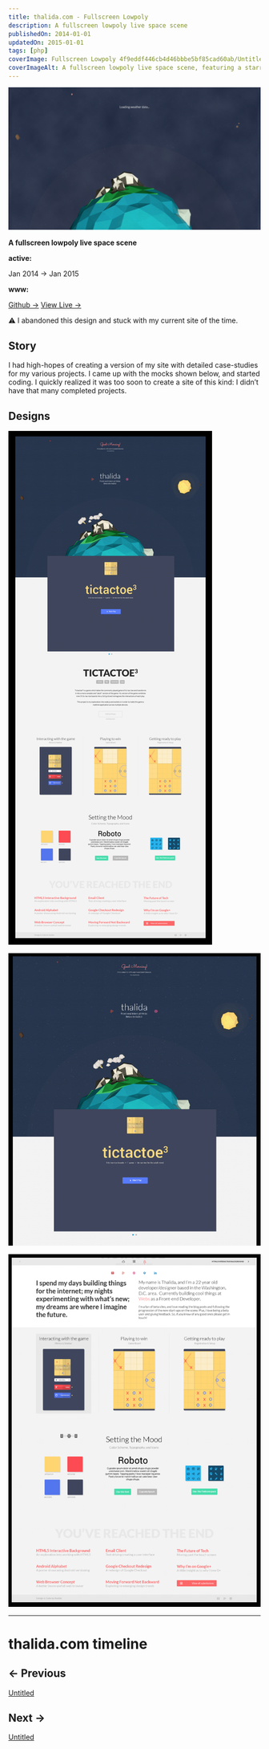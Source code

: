 ```yaml
---
title: thalida.com - Full­screen Low­poly
description: A fullscreen lowpoly live space scene
publishedOn: 2014-01-01
updatedOn: 2015-01-01
tags: [php]
coverImage: Full­screen Low­poly 4f9eddf446cb4d46bbbe5bf85cad60ab/Untitled.png
coverImageAlt: A fullscreen lowpoly live space scene, featuring a starry background and lowpoly planets and asteroids.
---
```


![Untitled](Full%C2%ADscreen%20Low%C2%ADpoly%204f9eddf446cb4d46bbbe5bf85cad60ab/Untitled.png)

**A fullscreen lowpoly live space scene**

**active:**

Jan 2014 → Jan 2015

**www:**

[Github →](https://github.com/thalida/thalida.com/tree/v-2014)   [View Live →](https://2014.v.thalida.com)

<aside>
⚠️ I abandoned this design and stuck with my current site of the time.

</aside>

## Story

I had high-hopes of creating a version of my site with detailed case-studies for my various projects. I came up with the mocks shown below, and started coding. I quickly realized it was too soon to create a site of this kind: I didn’t have that many completed projects.

## Designs

![Untitled](Full%C2%ADscreen%20Low%C2%ADpoly%204f9eddf446cb4d46bbbe5bf85cad60ab/Untitled%201.png)

![Untitled](Full%C2%ADscreen%20Low%C2%ADpoly%204f9eddf446cb4d46bbbe5bf85cad60ab/Untitled%202.png)

![Untitled](Full%C2%ADscreen%20Low%C2%ADpoly%204f9eddf446cb4d46bbbe5bf85cad60ab/Untitled%203.png)

---

# thalida.com timeline

## ← Previous

[Untitled](Full%C2%ADscreen%20Low%C2%ADpoly%204f9eddf446cb4d46bbbe5bf85cad60ab/Untitled%20fd4dbe91e2584766abe9670eb8c2d3e3.csv)

## Next →

[Untitled](Full%C2%ADscreen%20Low%C2%ADpoly%204f9eddf446cb4d46bbbe5bf85cad60ab/Untitled%20c230f179e70f458ea0c36694b924ac35.csv)
